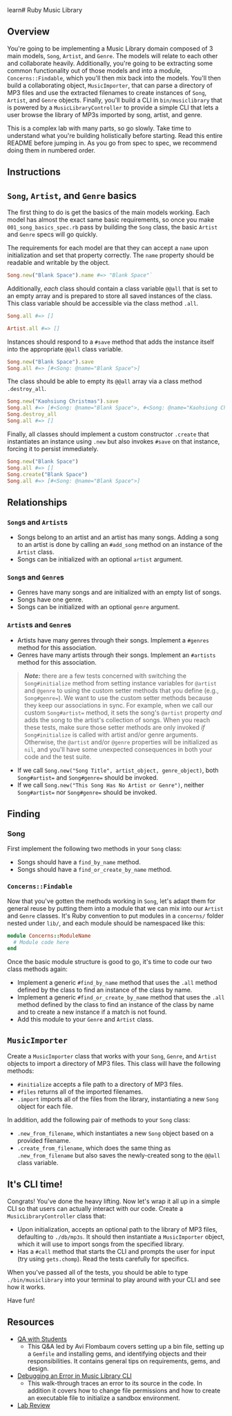 
learn# Ruby Music Library

## Overview

You're going to be implementing a Music Library domain composed of 3 main models, `Song`, `Artist`, and `Genre`. The models will relate to each other and collaborate heavily. Additionally, you're going to be extracting some common functionality out of those models and into a module, `Concerns::Findable`, which you'll then mix back into the models. You'll then build a collaborating object, `MusicImporter`, that can parse a directory of MP3 files and use the extracted filenames to create instances of `Song`, `Artist`, and `Genre` objects. Finally, you'll build a CLI in `bin/musiclibrary` that is powered by a `MusicLibraryController` to provide a simple CLI that lets a user browse the library of MP3s imported by song, artist, and genre.

This is a complex lab with many parts, so go slowly. Take time to understand what you're building holistically before starting. Read this entire README before jumping in. As you go from spec to spec, we recommend doing them in numbered order.

## Instructions

## `Song`, `Artist`, and `Genre` basics

The first thing to do is get the basics of the main models working. Each model has almost the exact same basic requirements, so once you make `001_song_basics_spec.rb` pass by building the `Song` class, the basic `Artist` and `Genre` specs will go quickly.

The requirements for each model are that they can accept a `name` upon initialization and set that property correctly. The `name` property should be readable and writable by the object.

```ruby
Song.new("Blank Space").name #=> "Blank Space"`
```

Additionally, *each* class should contain a class variable `@@all` that is set to an empty array and is prepared to store all saved instances of the class. This class variable should be accessible via the class method `.all`.

```ruby
Song.all #=> []

Artist.all #=> []
```

Instances should respond to a `#save` method that adds the instance itself into the appropriate `@@all` class variable.

```ruby
Song.new("Blank Space").save
Song.all #=> [#<Song: @name="Blank Space">]
```

The class should be able to empty its `@@all` array via a class method `.destroy_all`.

```ruby
Song.new("Kaohsiung Christmas").save
Song.all #=> [#<Song: @name="Blank Space">, #<Song: @name="Kaohsiung Christmas">]
Song.destroy_all
Song.all #=> []
```

Finally, all classes should implement a custom constructor `.create` that instantiates an instance using `.new` but also invokes `#save` on that instance, forcing it to persist immediately.

```ruby
Song.new("Blank Space")
Song.all #=> []
Song.create("Blank Space")
Song.all #=> [#<Song: @name="Blank Space">]
```

## Relationships

### `Song`s and `Artist`s

 * Songs belong to an artist and an artist has many songs. Adding a song to an artist is done by calling an `#add_song` method on an instance of the `Artist` class.
 * Songs can be initialized with an optional `artist` argument.

### `Song`s and `Genre`s

  * Genres have many songs and are initialized with an empty list of songs.
  * Songs have one genre.
  * Songs can be initialized with an optional `genre` argument.

### `Artist`s and `Genre`s

  * Artists have many genres through their songs. Implement a `#genres` method for this association.
  * Genres have many artists through their songs. Implement an `#artists` method for this association.

> ***Note:*** there are a few tests concerned with switching the
> `Song#initialize` method from setting instance variables for `@artist` and
> `@genre` to using the custom setter methods that you define (e.g.,
> `Song#genre=`). We want to use the custom setter methods because they keep our
> associations in sync. For example, when we call our custom `Song#artist=`
> method, it sets the song's `@artist` property _and_ adds the song to the
> artist's collection of songs. When you reach these tests, make sure those
> setter methods are only invoked _if_ `Song#initialize` is called with artist
> and/or genre arguments. Otherwise, the `@artist` and/or `@genre` properties
> will be initialized as `nil`, and you'll have some unexpected consequences in
> both your code and the test suite.

  * If we call `Song.new("Song Title", artist_object, genre_object)`, both `Song#artist=` and `Song#genre=` should be invoked.
  * If we call `Song.new("This Song Has No Artist or Genre")`, neither `Song#artist=` nor `Song#genre=` should be invoked.

## Finding

### Song

First implement the following two methods in your `Song` class:

  * Songs should have a `find_by_name` method.
  * Songs should have a `find_or_create_by_name` method.

### `Concerns::Findable`

Now that you've gotten the methods working in `Song`, let's adapt them for general reuse by putting them into a module that we can mix into our `Artist` and `Genre` classes. It's Ruby convention to put modules in a `concerns/` folder nested under `lib/`, and each module should be namespaced like this:

```ruby
module Concerns::ModuleName
  # Module code here
end
```

Once the basic module structure is good to go, it's time to code our two class methods again:

  * Implement a generic `#find_by_name` method that uses the `.all` method defined by the class to find an instance of the class by name.
  * Implement a generic `#find_or_create_by_name` method that uses the `.all` method defined by the class to find an instance of the class by name and to create a new instance if a match is not found.
  * Add this module to your `Genre` and `Artist` class.

## `MusicImporter`

Create a `MusicImporter` class that works with your `Song`, `Genre`, and `Artist` objects to import a directory of MP3 files. This class will have the following methods:

  * `#initialize` accepts a file path to a directory of MP3 files.
  * `#files` returns all of the imported filenames.
  * `.import` imports all of the files from the library, instantiating a new `Song` object for each file.

In addition, add the following pair of methods to your `Song` class:

  * `.new_from_filename`, which instantiates a new `Song` object based on a provided filename.
  * `.create_from_filename`, which does the same thing as `.new_from_filename` but also saves the newly-created song to the `@@all` class variable.

## It's CLI time!

Congrats! You've done the heavy lifting. Now let's wrap it all up in a simple CLI so that users can actually interact with our code. Create a `MusicLibraryController` class that:

  * Upon initialization, accepts an optional path to the library of MP3 files, defaulting to `./db/mp3s`. It should then instantiate a `MusicImporter` object, which it will use to import songs from the specified library.
  * Has a `#call` method that starts the CLI and prompts the user for input (try using `gets.chomp`). Read the tests carefully for specifics.

When you've passed all of the tests, you should be able to type `./bin/musiclibrary` into your terminal to play around with your CLI and see how it works.

Have fun!

## Resources

* [QA with Students](https://www.youtube.com/watch?v=kgYP9Yj8OE4&feature=youtu.be)
  - This Q&A led by Avi Flombaum covers setting up a bin file, setting up a `Gemfile` and installing gems, and identifying objects and their responsibilities. It contains general tips on requirements, gems, and design.
* [Debugging an Error in Music Library CLI](https://www.youtube.com/watch?v=J_BSGPW37AE)
  - This walk-through traces an error to its source in the code. In addition it covers how to change file permissions and how to create an executable file to initialize a sandbox environment.
* [Lab Review](https://www.youtube.com/watch?v=iClea2crypU)
